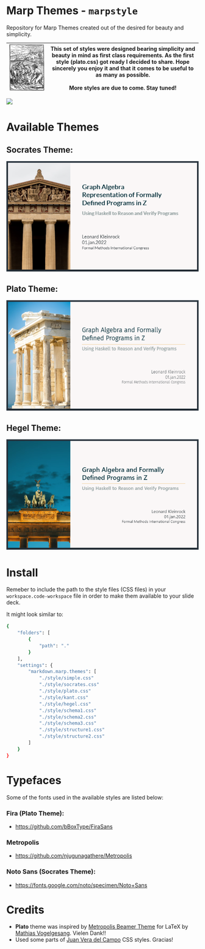 # Marp Themes - `marpstyle`

Repository for Marp Themes created out of the desired for beauty and simplicity.



![](img/plow_man.gif) | This set of styles were designed bearing simplicity and beauty in mind as first class requirements. As the first style (plato.css) got ready I decided to share.  Hope sincerely you enjoy it and that it comes to be useful to as many as possible. <br> <br>More styles are due to come. Stay tuned!  
---------|----------

![](https://camo.githubusercontent.com/83d3746e5881c1867665223424263d8e604df233d0a11aae0813e0414d433943/68747470733a2f2f696d672e736869656c64732e696f2f62616467652f6c6963656e73652d4d49542d626c75652e737667)




# Available Themes

## Socrates Theme:
![Style: Plato](img/socrates01.png)<br>

## Plato Theme:
![Style: Plato](img/plato01.png)<br>

## Hegel Theme:
![Style: Hegel](img/hegel01.png)<br>


# Install
Remeber to include the path to the style files (CSS files) in your `workspace.code-workspace` file in order to make them available to your slide deck.

It might look similar to:

```bash
{
	"folders": [
		{
			"path": "."
		}
	],
	"settings": {
		"markdown.marp.themes": [
			"./style/simple.css"
			"./style/socrates.css"
			"./style/plato.css"
			"./style/kant.css"
			"./style/hegel.css"
			"./style/schema1.css"
			"./style/schema2.css"
			"./style/schema3.css"
			"./style/structure1.css"
			"./style/structure2.css"
		]
	}
}
```

# Typefaces
Some of the fonts used in the available styles are listed below:

### Fira (Plato Theme):  
- https://github.com/bBoxType/FiraSans

### Metropolis
- https://github.com/njugunagathere/Metropolis

### Noto Sans (Socrates Theme):
- https://fonts.google.com/noto/specimen/Noto+Sans

# Credits

- **Plato** theme was inspired by [Metropolis Beamer Theme](https://github.com/matze/mtheme) for LaTeX by [Mathias Vogelgesang](https://github.com/matze/mtheme). Vielen Dank!!
- Used some parts of [Juan Vera del Campo](https://github.com/Juanvvc) CSS styles. Gracias!
